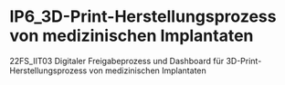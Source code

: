 # IP6_3D-Print-Herstellungsprozess von medizinischen Implantaten

22FS_IIT03 Digitaler Freigabeprozess und Dashboard für 3D-Print-Herstellungsprozess von medizinischen Implantaten